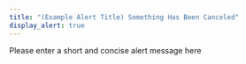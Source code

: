 ```yaml
---
title: "(Example Alert Title) Something Has Been Canceled"
display_alert: true
---
```


Please enter a short and concise alert message here
